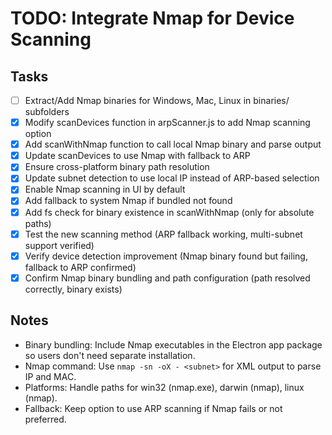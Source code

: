 # TODO: Integrate Nmap for Device Scanning

## Tasks
- [ ] Extract/Add Nmap binaries for Windows, Mac, Linux in binaries/ subfolders
- [x] Modify scanDevices function in arpScanner.js to add Nmap scanning option
- [x] Add scanWithNmap function to call local Nmap binary and parse output
- [x] Update scanDevices to use Nmap with fallback to ARP
- [x] Ensure cross-platform binary path resolution
- [x] Update subnet detection to use local IP instead of ARP-based selection
- [x] Enable Nmap scanning in UI by default
- [x] Add fallback to system Nmap if bundled not found
- [x] Add fs check for binary existence in scanWithNmap (only for absolute paths)
- [x] Test the new scanning method (ARP fallback working, multi-subnet support verified)
- [x] Verify device detection improvement (Nmap binary found but failing, fallback to ARP confirmed)
- [x] Confirm Nmap binary bundling and path configuration (path resolved correctly, binary exists)

## Notes
- Binary bundling: Include Nmap executables in the Electron app package so users don't need separate installation.
- Nmap command: Use `nmap -sn -oX - <subnet>` for XML output to parse IP and MAC.
- Platforms: Handle paths for win32 (nmap.exe), darwin (nmap), linux (nmap).
- Fallback: Keep option to use ARP scanning if Nmap fails or not preferred.
